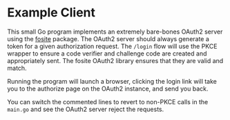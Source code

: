 # Example Client

This small Go program implements an extremely bare-bones OAuth2 server using
the [fosite](https://github.com/ory/fosite) package. The OAuth2 server should
always generate a token for a given authorization request. The `/login` flow
will use the PKCE wrapper to ensure a code verifier and challenge code are
created and appropriately sent. The fosite OAuth2 library ensures that they are
valid and match.

Running the program will launch a browser, clicking the login link will take
you to the authorize page on the OAuth2 instance, and send you back.

You can switch the commented lines to revert to non-PKCE calls in the `main.go`
and see the OAuth2 server reject the requests.
